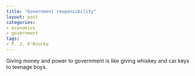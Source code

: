 ```yaml
---
title: "Government responsibility"
layout: post
categories:
- economics
- government
tags:
- P. J. O'Rourke
---
```


Giving money and power to government is like giving whiskey and car keys to teenage boys.
